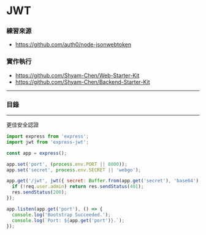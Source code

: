 # JWT

### 練習來源

* https://github.com/auth0/node-jsonwebtoken

### 實作執行

* https://github.com/Shyam-Chen/Web-Starter-Kit
* https://github.com/Shyam-Chen/Backend-Starter-Kit

***

### 目錄

***

更佳安全認證

```js
import express from 'express';
import jwt from 'express-jwt';

const app = express();

app.set('port', (process.env.PORT || 8000));
app.set('secret', process.env.SECRET || 'webgo');

app.get('/jwt', jwt({ secret: Buffer.from(app.get('secret'), 'base64') }), (req, res) => {
  if (!req.user.admin) return res.sendStatus(401);
  res.sendStatus(200);
});

app.listen(app.get('port'), () => {
  console.log('Bootstrap Succeeded.');
  console.log(`Port: ${app.get('port')}.`);
});
```
